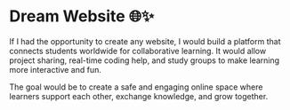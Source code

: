 # Dream Website 🌐✨

If I had the opportunity to create any website, I would build a platform that connects students worldwide for collaborative learning. 
It would allow project sharing, real-time coding help, and study groups to make learning more interactive and fun.

The goal would be to create a safe and engaging online space where learners support each other, exchange knowledge, and grow together.
